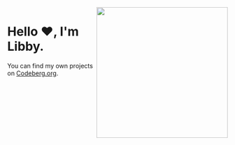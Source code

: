 <img src="https://files.catbox.moe/ek3g7v.png" align="right" width="300" />

# Hello ❤️, I'm Libby.
You can find my own projects on [Codeberg.org](https://codeberg.org/libbymae).
